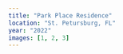 ```yaml
---
title: "Park Place Residence"
location: "St. Petursburg, FL"
year: "2022"
images: [1, 2, 3]
---
```

